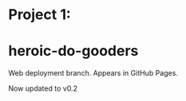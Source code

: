 # Project 1:
# heroic-do-gooders

Web deployment branch. Appears in GitHub Pages.

Now updated to v0.2
